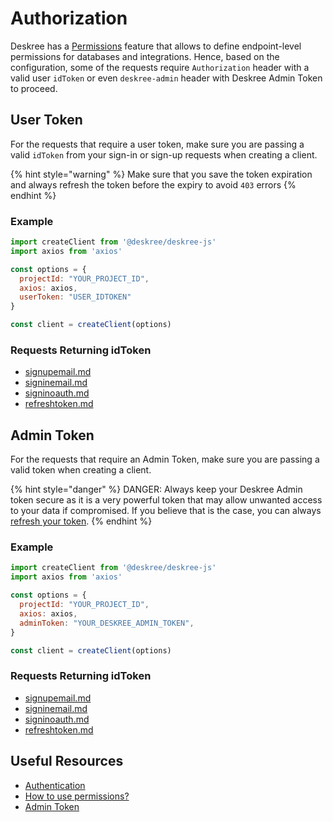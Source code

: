 # Authorization

Deskree has a [Permissions](https://app.gitbook.com/s/yI7bLryeVaoczdkvkVAD/fundamentals/middleware/permissions) feature that allows to define endpoint-level permissions for databases and integrations. Hence, based on the configuration, some of the requests require `Authorization` header with a valid user `idToken` or even `deskree-admin` header with Deskree Admin Token to proceed.&#x20;

## User Token

For the requests that require a user token, make sure you are passing a valid `idToken` from your sign-in or sign-up requests when creating a client.

{% hint style="warning" %}
Make sure that you save the token expiration and always refresh the token before the expiry to avoid `403` errors
{% endhint %}

### Example

```javascript
import createClient from '@deskree/deskree-js'
import axios from 'axios'

const options = {
  projectId: "YOUR_PROJECT_ID",
  axios: axios,
  userToken: "USER_IDTOKEN"
}

const client = createClient(options)
```

### Requests Returning idToken

* [signupemail.md](auth-module/signupemail.md "mention")
* [signinemail.md](auth-module/signinemail.md "mention")
* [signinoauth.md](auth-module/signinoauth.md "mention")
* [refreshtoken.md](auth-module/refreshtoken.md "mention")

## Admin Token

For the requests that require an Admin Token, make sure you are passing a valid token when creating a client.

{% hint style="danger" %}
DANGER: Always keep your Deskree Admin token secure as it is a very powerful token that may allow unwanted access to your data if compromised. If you believe that is the case, you can always [refresh your token](https://app.gitbook.com/s/yI7bLryeVaoczdkvkVAD/fundamentals/other/admin-token#refresh-token).&#x20;
{% endhint %}

### Example

```javascript
import createClient from '@deskree/deskree-js'
import axios from 'axios'

const options = {
  projectId: "YOUR_PROJECT_ID",
  axios: axios,
  adminToken: "YOUR_DESKREE_ADMIN_TOKEN",
}

const client = createClient(options)
```

### Requests Returning idToken

* [signupemail.md](auth-module/signupemail.md "mention")
* [signinemail.md](auth-module/signinemail.md "mention")
* [signinoauth.md](auth-module/signinoauth.md "mention")
* [refreshtoken.md](auth-module/refreshtoken.md "mention")

## Useful Resources

* [Authentication](https://app.gitbook.com/s/yI7bLryeVaoczdkvkVAD/fundamentals/authentication)
* [How to use permissions?](https://app.gitbook.com/s/yI7bLryeVaoczdkvkVAD/get-started/how-to-use-permissions)
* [Admin Token](https://app.gitbook.com/s/yI7bLryeVaoczdkvkVAD/fundamentals/other/admin-token)
